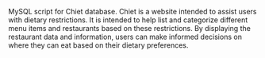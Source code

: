 
MySQL script for Chiet database. Chiet is a website intended to assist users with dietary restrictions. It is intended to help
list and categorize different menu items and restaurants based on these restrictions. By
displaying the restaurant data and information, users can make informed decisions on
where they can eat based on their dietary preferences.